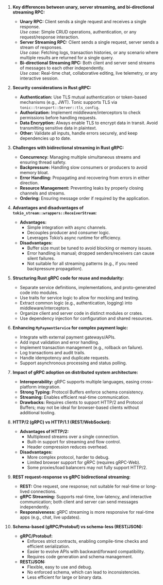 1. **Key differences between unary, server streaming, and bi-directional streaming RPC:**
   - **Unary RPC:** Client sends a single request and receives a single response.  
     *Use case:* Simple CRUD operations, authentication, or any request/response interaction.
   - **Server Streaming RPC:** Client sends a single request, server sends a stream of responses.  
     *Use case:* Fetching logs, transaction histories, or any scenario where multiple results are returned for a single query.
   - **Bi-directional Streaming RPC:** Both client and server send streams of messages to each other independently.  
     *Use case:* Real-time chat, collaborative editing, live telemetry, or any interactive session.

2. **Security considerations in Rust gRPC:**
   - **Authentication:** Use TLS mutual authentication or token-based mechanisms (e.g., JWT). Tonic supports TLS via `tonic::transport::Server::tls_config`.
   - **Authorization:** Implement middleware/interceptors to check permissions before handling requests.
   - **Data Encryption:** Always enable TLS to encrypt data in transit. Avoid transmitting sensitive data in plaintext.
   - **Other:** Validate all inputs, handle errors securely, and keep dependencies up to date.

3. **Challenges with bidirectional streaming in Rust gRPC:**
   - **Concurrency:** Managing multiple simultaneous streams and ensuring thread safety.
   - **Backpressure:** Handling slow consumers or producers to avoid memory bloat.
   - **Error Handling:** Propagating and recovering from errors in either direction.
   - **Resource Management:** Preventing leaks by properly closing channels and streams.
   - **Ordering:** Ensuring message order if required by the application.

4. **Advantages and disadvantages of `tokio_stream::wrappers::ReceiverStream`:**
   - **Advantages:**
     - Simple integration with async channels.
     - Decouples producer and consumer logic.
     - Leverages Tokio’s async runtime for efficiency.
   - **Disadvantages:**
     - Buffer size must be tuned to avoid blocking or memory issues.
     - Error handling is manual; dropped senders/receivers can cause silent failures.
     - Not suitable for all streaming patterns (e.g., if you need backpressure propagation).

5. **Structuring Rust gRPC code for reuse and modularity:**
   - Separate service definitions, implementations, and proto-generated code into modules.
   - Use traits for service logic to allow for mocking and testing.
   - Extract common logic (e.g., authentication, logging) into middleware/interceptors.
   - Organize client and server code in distinct modules or crates.
   - Use dependency injection for configuration and shared resources.

6. **Enhancing `MyPaymentService` for complex payment logic:**
   - Integrate with external payment gateways/APIs.
   - Add input validation and error handling.
   - Implement transaction management (e.g., rollback on failure).
   - Log transactions and audit trails.
   - Handle idempotency and duplicate requests.
   - Support asynchronous processing and status polling.

7. **Impact of gRPC adoption on distributed system architecture:**
   - **Interoperability:** gRPC supports multiple languages, easing cross-platform integration.
   - **Strong Typing:** Protocol Buffers enforce schema consistency.
   - **Streaming:** Enables efficient real-time communication.
   - **Drawbacks:** Requires clients to support HTTP/2 and Protocol Buffers; may not be ideal for browser-based clients without additional tooling.

8. **HTTP/2 (gRPC) vs HTTP/1.1 (REST/WebSocket):**
   - **Advantages of HTTP/2:**
     - Multiplexed streams over a single connection.
     - Built-in support for streaming and flow control.
     - Header compression reduces overhead.
   - **Disadvantages:**
     - More complex protocol, harder to debug.
     - Limited browser support for gRPC (requires gRPC-Web).
     - Some proxies/load balancers may not fully support HTTP/2.

9. **REST request-response vs gRPC bidirectional streaming:**
   - **REST:** One request, one response; not suitable for real-time or long-lived connections.
   - **gRPC Streaming:** Supports real-time, low-latency, and interactive communication; both client and server can send messages independently.
   - **Responsiveness:** gRPC streaming is more responsive for real-time apps (e.g., chat, live updates).

10. **Schema-based (gRPC/Protobuf) vs schema-less (REST/JSON):**
    - **gRPC/Protobuf:**
      - Enforces strict contracts, enabling compile-time checks and efficient serialization.
      - Easier to evolve APIs with backward/forward compatibility.
      - Requires code generation and schema management.
    - **REST/JSON:**
      - Flexible, easy to use and debug.
      - No enforced schema, which can lead to inconsistencies.
      - Less efficient for large or binary data.
